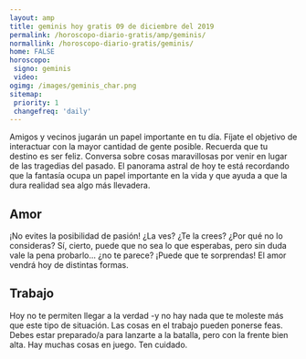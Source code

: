 ```yaml
---
layout: amp
title: geminis hoy gratis 09 de diciembre del 2019 
permalink: /horoscopo-diario-gratis/amp/geminis/
normallink: /horoscopo-diario-gratis/geminis/
home: FALSE
horoscopo:
 signo: geminis
 video:  
ogimg: /images/geminis_char.png
sitemap:
 priority: 1
 changefreq: 'daily'
---
```



Amigos y vecinos jugarán un papel importante en tu día. Fíjate el objetivo de interactuar con la mayor cantidad de gente posible. Recuerda que tu destino es ser feliz. Conversa sobre cosas maravillosas por venir en lugar de las tragedias del pasado. El panorama astral de hoy te está recordando que la fantasía ocupa un papel importante en la vida y que ayuda a que la dura realidad sea algo más llevadera.

## Amor

¡No evites la posibilidad de pasión! ¿La ves? ¿Te la crees? ¿Por qué no lo consideras? Sí, cierto, puede que no sea lo que esperabas, pero sin duda vale la pena probarlo... ¿no te parece? ¡Puede que te sorprendas! El amor vendrá hoy de distintas formas.

## Trabajo

Hoy no te permiten llegar a la verdad -y no hay nada que te moleste más que este tipo de situación. Las cosas en el trabajo pueden ponerse feas. Debes estar preparado/a para lanzarte a la batalla, pero con la frente bien alta. Hay muchas cosas en juego. Ten cuidado.